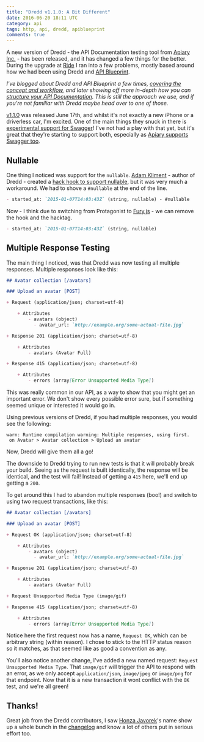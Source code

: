 ```yaml
---
title: "Dredd v1.1.0: A Bit Different"
date: 2016-06-20 18:11 UTC
category: api
tags: http, api, dredd, apiblueprint
comments: true
---
```



A new version of Dredd - the API Documentation testing tool from [Apiary Inc.] - has been released, and it has changed
 a few things for the better. During the upgrade at [Ride] I ran into a few problems, mostly based around how we had
 been using Dredd and [API Blueprint].

_I've blogged about Dredd and API Blueprint a few times, [covering the concept and workflow][dredd-article], and
later showing off more in-depth how you can [structure your API Documentation][apiblueprint-article]. This is still the
approach we use, and if you're not familiar with Dredd maybe head over to one of those._

[v1.1.0] was released June 17th, and whilst it's not exactly a new iPhone or a driverless car, I'm excited. One of
the main things they snuck in there is [experimental support for Swagger]! I've not had a play with that yet, but
it's great that they're starting to support both, especially as [Apiary supports Swagger too].

## Nullable

One thing I noticed was support for the `nullable`. [Adam Kliment](https://twitter.com/ntmlk) - author of Dredd -
created a [hack hook to support nullable][nullable-workaround], but it was very much a workaround. We had to shove a
`#nullable` at the end of the line.

~~~ md
- started_at: `2015-01-07T14:03:43Z` (string, nullable) - #nullable
~~~

Now - I think due to switching from Protagonist to [Fury.js] - we can remove the hook and the hacktag.

~~~ md
- started_at: `2015-01-07T14:03:43Z` (string, nullable)
~~~

## Multiple Response Testing

The main thing I noticed, was that Dredd was now testing all multiple responses. Multiple responses look like this:

~~~ md
## Avatar collection [/avatars]

### Upload an avatar [POST]

+ Request (application/json; charset=utf-8)

    + Attributes
        - avatars (object)
          - avatar_url: `http://example.org/some-actual-file.jpg`

+ Response 201 (application/json; charset=utf-8)

    + Attributes
        - avatars (Avatar Full)

+ Response 415 (application/json; charset=utf-8)

    + Attributes
        - errors (array[Error Unsupported Media Type])
~~~

This was really common in our API, as a way to show that you might get an important error. We don't show every possible
 error sure, but if something seemed unique or interested it would go in.

Using previous versions of Dredd, if you had multiple responses, you would see the following:

~~~
warn: Runtime compilation warning: Multiple responses, using first.
 on Avatar > Avatar collection > Upload an avatar
~~~

Now, Dredd will give them all a go!

The downside to Dredd trying to run new tests is that it will probably break your build. Seeing as the request is built identically, the response will be identical, and the test will fail! Instead of getting a `415` here, we'll
end up getting a `200`.

To get around this I had to abandon multiple responses (boo!) and switch to using two request transactions, like this:

~~~ md
## Avatar collection [/avatars]

### Upload an avatar [POST]

+ Request OK (application/json; charset=utf-8)

    + Attributes
        - avatars (object)
          - avatar_url: `http://example.org/some-actual-file.jpg`

+ Response 201 (application/json; charset=utf-8)

    + Attributes
        - avatars (Avatar Full)

+ Request Unsupported Media Type (image/gif)

+ Response 415 (application/json; charset=utf-8)

    + Attributes
        - errors (array[Error Unsupported Media Type])
~~~

Notice here the first request now has a name, `Request OK`, which can be arbitrary string (within reason). I chose to
stick to the HTTP status reason so it matches, as that seemed like as good a convention as any.

You'll also notice another change, I've added a new named request: `Request Unsupported Media Type`. That `image/gif`
will trigger the API to respond with an error, as we only accept `application/json`, `image/jpeg` or `image/png` for
that endpoint. Now that it is a new transaction it wont conflict with the `OK` test, and we're all green!

## Thanks!

Great job from the Dredd contributors, I saw [Honza Javorek]'s name show up a whole bunch in the [changelog] and know a lot of others put in serious effort too.

[Apiary Inc.]: https://apiary.io/
[Ride]: https://ride.com/
[dredd-article]: https://philsturgeon.uk/api/2015/01/28/dredd-api-testing-documentation/
[apiblueprint-article]: https://philsturgeon.uk/api/2015/10/08/http-documentation-with-api-blueprint/
[v1.1.0]: https://github.com/apiaryio/dredd/releases/tag/v1.1.0
[API Blueprint]: https://apiblueprint.org/
[experimental support for Swagger]: https://github.com/apiaryio/dredd#supported-api-description-formats
[Apiary supports Swagger too]: https://blog.apiary.io/2016/01/18/We-ve-got-Swagger
[nullable-workaround]: https://gist.github.com/netmilk/ca5f39e607336e81edea
[Fury.js]: https://github.com/apiaryio/fury.js
[Honza Javorek]: https://twitter.com/honzajavorek
[changelog]: https://github.com/apiaryio/dredd/blob/master/CHANGELOG.md
